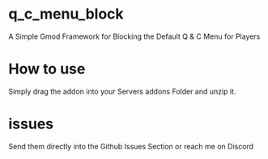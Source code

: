# q_c_menu_block
A Simple Gmod Framework for Blocking the Default Q & C Menu for Players

# How to use
Simply drag the addon into your Servers addons Folder and unzip it.

# issues
Send them directly into the Github Issues Section or reach me on Discord
